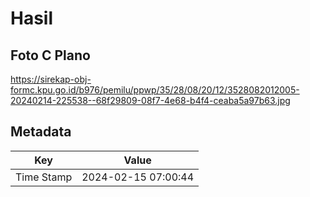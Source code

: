 # Hasil

## Foto C Plano

https://sirekap-obj-formc.kpu.go.id/b976/pemilu/ppwp/35/28/08/20/12/3528082012005-20240214-225538--68f29809-08f7-4e68-b4f4-ceaba5a97b63.jpg


## Metadata

| Key        | Value               |
| ---------- | ------------------- |
| Time Stamp | 2024-02-15 07:00:44 |



